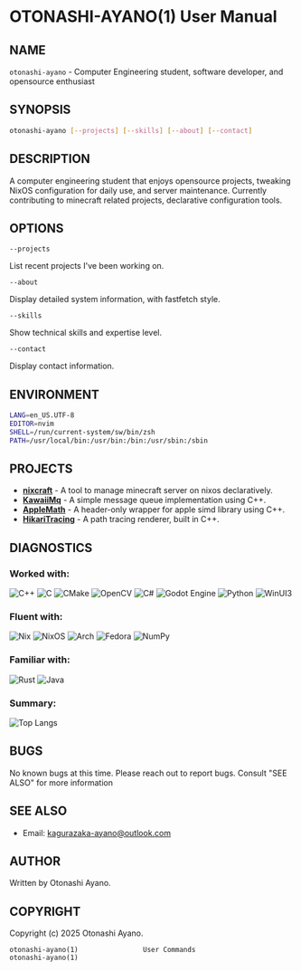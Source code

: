 # OTONASHI-AYANO(1) User Manual

## NAME

`otonashi-ayano` - Computer Engineering student, software developer, and opensource enthusiast

## SYNOPSIS

```bash
otonashi-ayano [--projects] [--skills] [--about] [--contact]
```

## DESCRIPTION

A computer engineering student that enjoys opensource projects, tweaking NixOS configuration for daily use, and server maintenance. Currently contributing to minecraft related projects, declarative configuration tools.

## OPTIONS

`--projects`

List recent projects I've been working on.

`--about`

Display detailed system information, with fastfetch style.

`--skills`

Show technical skills and expertise level.

`--contact`

Display contact information.

## ENVIRONMENT

```bash
LANG=en_US.UTF-8
EDITOR=nvim
SHELL=/run/current-system/sw/bin/zsh
PATH=/usr/local/bin:/usr/bin:/bin:/usr/sbin:/sbin
```

## PROJECTS

- [**nixcraft**](https://github.com/kagurazaka-ayano/nixcraft) - A tool to manage minecraft server on nixos declaratively.
- [**KawaiiMq**](https://github.com/kagurazaka-ayano/KawaiiMq) - A simple message queue implementation using C++.
- [**AppleMath**](https://github.com/kagurazaka-ayano/AppleMath) - A header-only wrapper for apple simd library using C++.
- [**HikariTracing**](https://github.com/kagurazaka-ayano/HikariTracing) - A path tracing renderer, built in C++.

## DIAGNOSTICS

### Worked with:

![C++](https://img.shields.io/badge/c++-%2300599C.svg?style=for-the-badge&logo=c%2B%2B&logoColor=white)
![C](https://img.shields.io/badge/c-%2300599C.svg?style=for-the-badge&logo=c&logoColor=white)
![CMake](https://img.shields.io/badge/CMake-%23008FBA.svg?style=for-the-badge&logo=cmake&logoColor=white)
![OpenCV](https://img.shields.io/badge/opencv-%23white.svg?style=for-the-badge&logo=opencv&logoColor=white)
![C#](https://img.shields.io/badge/c%23-%23239120.svg?style=for-the-badge&logo=csharp&logoColor=white)
![Godot Engine](https://img.shields.io/badge/GODOT-%23FFFFFF.svg?style=for-the-badge&logo=godot-engine)
![Python](https://img.shields.io/badge/python-3670A0?style=for-the-badge&logo=python&logoColor=ffdd54)
![WinUI3](https://img.shields.io/badge/WinUI3-0078D6?style=for-the-badge&logo=windows&logoColor=white)

### Fluent with:

![Nix](https://img.shields.io/badge/NIX-5277C3.svg?style=for-the-badge&logo=NixOS&logoColor=white)
![NixOS](https://img.shields.io/badge/NIXOS-5277C3.svg?style=for-the-badge&logo=NixOS&logoColor=white)
![Arch](https://img.shields.io/badge/Arch%20Linux-1793D1?logo=arch-linux&logoColor=fff&style=for-the-badge)
![Fedora](https://img.shields.io/badge/Fedora-294172?style=for-the-badge&logo=fedora&logoColor=white)
![NumPy](https://img.shields.io/badge/numpy-%23013243.svg?style=for-the-badge&logo=numpy&logoColor=white)

### Familiar with:

![Rust](https://img.shields.io/badge/rust-%23000000.svg?style=for-the-badge&logo=rust&logoColor=white)
![Java](https://img.shields.io/badge/java-%23ED8B00.svg?style=for-the-badge&logo=openjdk&logoColor=white)

### Summary:

![Top Langs](https://github-readme-stats.vercel.app/api/top-langs/?username=kagurazaka-ayano&exclude_repo=ECE198&size_weight=0.5&count_weight=0.5&langs_count=4&theme=transparent&text_color=eaa1af&title_color=add8e6)

## BUGS

No known bugs at this time. Please reach out to report bugs. Consult "SEE ALSO" for more information

## SEE ALSO

- Email: [kagurazaka-ayano@outlook.com](mailto:kagurazaka-ayano@outlook.com)

## AUTHOR

Written by Otonashi Ayano.

## COPYRIGHT

Copyright (c) 2025 Otonashi Ayano.

```
otonashi-ayano(1)                User Commands                otonashi-ayano(1)
```

